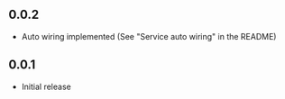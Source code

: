 ## 0.0.2

- Auto wiring implemented (See "Service auto wiring" in the README)

## 0.0.1

- Initial release